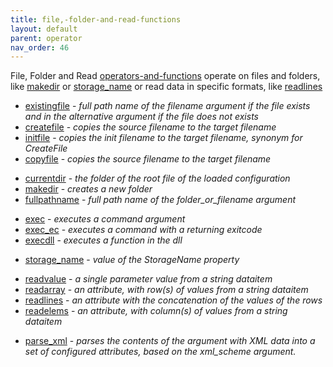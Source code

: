 ```yaml
---
title: file,-folder-and-read-functions
layout: default
parent: operator
nav_order: 46
---
```

File, Folder and Read [operators-and-functions](operators-and-functions) operate on files and folders, like [makedir](makedir) or [storage_name](storage_name) or read data in specific formats, like [readlines](readlines)

-   [existingfile](existingfile) - *full path name of the filename argument if the file exists and in the alternative argument if the file does not exists*
-   [createfile](createfile) - *copies the source filename to the target filename*
-   [initfile](initfile) - *copies the init filename to the target filename, synonym for CreateFile*
-   [copyfile](copyfile) - *copies the source filename to the target filename*

<!-- -->

-   [currentdir](currentdir) - *the folder of the root file of the loaded configuration*
-   [makedir](makedir) - *creates a new folder*
-   [fullpathname](fullpathname) - *full path name of the folder_or_filename argument*

<!-- -->

-   [exec](exec) - *executes a command argument*
-   [exec_ec](exec_ec) - *executes a command with a returning exitcode*
-   [execdll](execdll) - *executes a function in the dll*

<!-- -->

-   [storage_name](storage_name) - *value of the StorageName property*

<!-- -->

-   [readvalue](readvalue) - *a single parameter value from a string dataitem*
-   [readarray](readarray) - *an attribute, with row(s) of values from a string dataitem*
-   [readlines](readlines) - *an attribute with the concatenation of the values of the rows*
-   [readelems](readelems) - *an attribute, with column(s) of values from a string dataitem*

<!-- -->

-   [parse_xml](parse_xml) - *parses the contents of the argument with XML data into a set of configured attributes, based on the xml_scheme argument.*